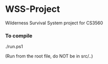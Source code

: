 # WSS-Project
Wilderness Survival System project for CS3560 

### To compile
./run.ps1

(Run from the root file, do NOT be in src/..)
